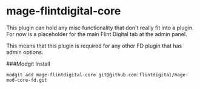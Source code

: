 # mage-flintdigital-core

This plugin can hold any misc functionality that don't really fit into a plugin. For now is a placeholder for the main Flint Digital tab at the admin panel.

This means that this plugin is required for any other FD plugin that has admin options.

###Modgit Install

` modgit add mage-flintdigital-core git@github.com:flintdigital/mage-mod-core-fd.git `
